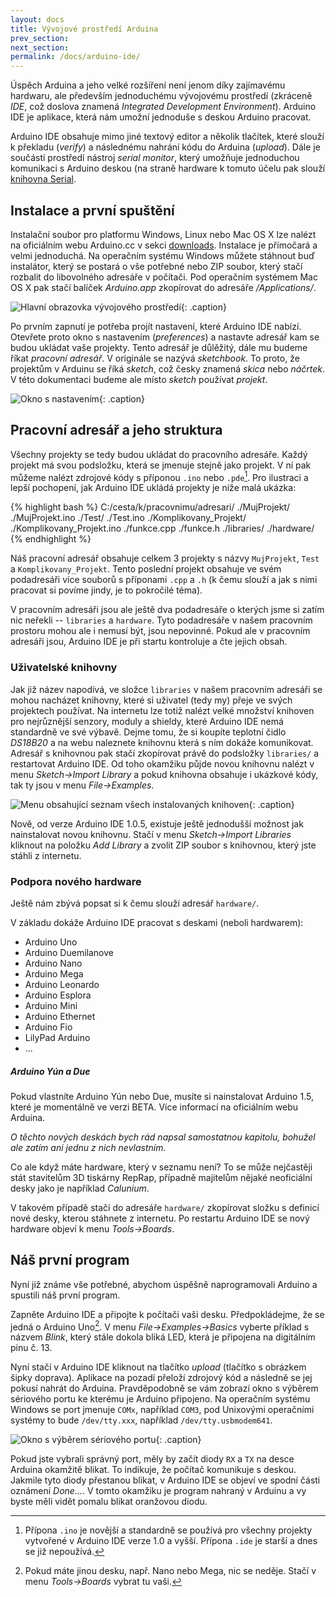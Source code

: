 ```yaml
---
layout: docs
title: Vývojové prostředí Arduina
prev_section: 
next_section: 
permalink: /docs/arduino-ide/
---
```


Úspěch Arduina a jeho velké rozšíření není jenom díky zajímavému hardwaru, ale
především jednoduchému vývojovému prostředí (zkráceně *IDE*, což doslova
znamená *Integrated Development Environment*). Arduino IDE je aplikace, která
nám umožní jednoduše s deskou Arduino pracovat.

Arduino IDE obsahuje mimo jiné textový editor a několik tlačítek, které slouží
k překladu (*verify*) a následnému nahrání kódu do Arduina (*upload*). Dále je
součástí prostředí nástroj *serial monitor*, který umožňuje jednoduchou
komunikaci s Arduino deskou (na straně hardware k tomuto účelu pak slouží
[knihovna Serial](/docs/serial/).

## Instalace a první spuštění

Instalační soubor pro platformu Windows, Linux nebo Mac OS X lze nalézt na
oficiálním webu Arduino.cc v sekci
[downloads](http://arduino.cc/en/Main/Software). Instalace je přímočará a velmi
jednoduchá. Na operačním systému Windows můžete stáhnout buď instalátor, který
se postará o vše potřebné nebo ZIP soubor, který stačí rozbalit do libovolného
adresáře v počítači. Pod operačním systémem Mac OS X pak stačí balíček
*Arduino.app* zkopírovat do adresáře */Applications/*.

![Hlavní obrazovka vývojového prostředí]({{site.url}}/imgs/arduino-ide.png){: .caption}

Po prvním zapnutí je potřeba projít nastavení, které Arduino IDE nabízí.
Otevřete proto okno s nastavením (*preferences*) a nastavte adresář kam se
budou ukládat vaše projekty. Tento adresář je důlěžitý, dále mu budeme říkat
*pracovní adresář*. V originále se nazývá *sketchbook*. To proto, že projektům
v Arduinu se říká *sketch*, což česky znamená *skica* nebo *náčrtek*. V této
dokumentaci budeme ale místo *sketch* používat *projekt*.

![Okno s nastavením]({{site.url}}/imgs/arduino-settings.png){: .caption}

## Pracovní adresář a jeho struktura

Všechny projekty se tedy budou ukládat do pracovního adresáře. Každý projekt má
svou podsložku, která se jmenuje stejně jako projekt. V ní pak můžeme nalézt
zdrojové kódy s příponou `.ino` nebo `.pde`[^pripona]. Pro ilustraci a lepší
pochopení, jak Arduino IDE ukládá projekty je níže malá ukázka:

[^pripona]: Přípona `.ino` je novější a standardně se používá pro všechny projekty vytvořené v Arduino IDE verze 1.0 a vyšší. Přípona `.ide` je starší a dnes se již nepoužívá.

{% highlight bash %}
C:/cesta/k/pracovnimu/adresari/
  ./MujProjekt/
    ./MujProjekt.ino
  ./Test/
    ./Test.ino
  ./Komplikovany_Projekt/
    ./Komplikovany_Projekt.ino
    ./funkce.cpp
    ./funkce.h
  ./libraries/
  ./hardware/
{% endhighlight %}

Náš pracovní adresář obsahuje celkem 3 projekty s názvy `MujProjekt`, `Test` a
`Komplikovany_Projekt`. Tento poslední projekt obsahuje ve svém podadresáři
více souborů s příponami `.cpp` a `.h` (k čemu slouží a jak s nimi pracovat si
povíme jindy, je to pokročilé téma).

V pracovním adresáři jsou ale ještě dva podadresáře o kterých jsme si zatím nic
neřekli -- `libraries` a `hardware`. Tyto podadresáře v našem pracovním
prostoru mohou ale i nemusí být, jsou nepovinné. Pokud ale v pracovním adresáři
jsou, Arduino IDE je při startu kontroluje a čte jejich obsah.

### Uživatelské knihovny

Jak již název napodívá, ve složce `libraries` v našem pracovním adresáři se
mohou nacházet knihovny, které si uživatel (tedy my) přeje ve svých projektech
používat. Na internetu lze totiž nalézt velké množství knihoven pro nejrůznější
senzory, moduly a shieldy, které Arduino IDE nemá standardně ve své výbavě.
Dejme tomu, že si koupíte teplotní čidlo *DS18B20* a na webu naleznete knihovnu
která s ním dokáže komunikovat. Adresář s knihovnou pak stačí zkopírovat právě
do podsložky `libraries/` a restartovat Arduino IDE. Od toho okamžiku půjde
novou knihovnu nalézt v menu *Sketch->Import Library* a pokud knihovna obsahuje
i ukázkové kódy, tak ty jsou v menu *File->Examples*.

![Menu obsahující seznam všech instalovaných knihoven]({{site.url}}/imgs/arduino-libraries.png){: .caption}

Nově, od verze Arduino IDE 1.0.5, existuje ještě jednodušší možnost jak
nainstalovat novou knihovnu. Stačí v menu *Sketch->Import Libraries* kliknout
na položku *Add Library* a zvolit ZIP soubor s knihovnou, který jste stáhli z
internetu.

### Podpora nového hardware

Ještě nám zbývá popsat si k čemu slouží adresář `hardware/`.

V základu dokáže Arduino IDE pracovat s deskami (neboli hardwarem):

* Arduino Uno
* Arduino Duemilanove
* Arduino Nano
* Arduino Mega
* Arduino Leonardo
* Arduino Esplora
* Arduino Mini
* Arduino Ethernet
* Arduino Fio
* LilyPad Arduino
* ...

<div class="note info">
  <h5>Arduino Yún a Due</h5>
  <p>Pokud vlastníte Arduino Yún nebo Due, musíte si nainstalovat Arduino 1.5, které je momentálně ve verzi BETA. Více informací na oficiálním webu Arduina.</p>
  <p><em>O těchto nových deskách bych rád napsal samostatnou kapitolu, bohužel ale zatím ani jednu z nich nevlastním.</em></p>
</div>

Co ale když máte hardware, který v seznamu není? To se může nejčastěji stát
stavitelům 3D tiskárny RepRap, případně majitelům nějaké neoficiální desky jako
je například *Calunium*.

V takovém případě stačí do adresáře `hardware/` zkopírovat složku s definicí
nové desky, kterou stáhnete z internetu. Po restartu Arduino IDE se nový
hardware objeví k menu *Tools->Boards*.

## Náš první program

Nyní již známe vše potřebné, abychom úspěšně naprogramovali Arduino a spustili
náš první program.

Zapněte Arduino IDE a připojte k počítači vaši desku. Předpokládejme, že se
jedná o Arduino Uno[^jine-verze]. V menu *File->Examples->Basics* vyberte
příklad s názvem *Blink*, který stále dokola bliká LED, která je připojena na
digitálním pinu č. 13.

[^jine-verze]: Pokud máte jinou desku, např. Nano nebo Mega, nic se neděje. Stačí v menu *Tools->Boards* vybrat tu vaši.

Nyní stačí v Arduino IDE kliknout na tlačítko *upload* (tlačítko s obrázkem
šipky doprava). Aplikace na pozadí přeloží zdrojový kód a následně se jej
pokusí nahrát do Arduina. Pravděpodobně se vám zobrazí okno s výběrem sériového
portu ke kterému je Arduino připojeno. Na operačním systému Windows se port
jmenuje `COMx`, například `COM3`, pod Unixovými operačními systémy to bude
`/dev/tty.xxx`, například `/dev/tty.usbmodem641`.

![Okno s výběrem sériového portu]({{site.url}}/imgs/arduino-port.png){: .caption}

Pokud jste vybrali správný port, měly by začít diody `RX` a `TX` na desce
Arduina okamžitě blikat. To indikuje, že počítač komunikuje s deskou. Jakmile
tyto diody přestanou blikat, v Arduino IDE se objeví ve spodní části oznámení
*Done...*. V tomto okamžiku je program nahraný v Arduinu a vy byste měli vidět
pomalu blikat oranžovou diodu.
